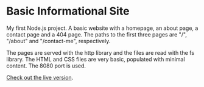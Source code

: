 # Basic Informational Site

My first Node.js project. A basic website with a homepage, an about page, a contact page and a 404 page. The paths to the first three pages are "/", "/about" and "/contact-me", respectively.

The pages are served with the http library and the files are read with the fs library. The HTML and CSS files are very basic, populated with minimal content. The 8080 port is used.

[Check out the live version](https://basic-informational-site.heldersrvio.repl.co).
